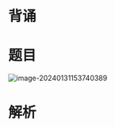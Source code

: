 # 背诵





# 题目

![image-20240131153740389](https://cvp.oss-cn-shanghai.aliyuncs.com/picgo/202401311537504.png)



# 解析







